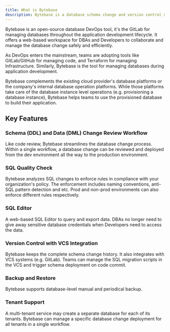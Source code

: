 ```yaml
---
title: What is Bytebase
description: Bytebase is a database schema change and version control management tool for teams. It consists of a web console and a backend. The backend has a migration core to manage database schema changes. It also integrates with VCS to enable version controlled schema management.
---
```


Bytebase is an open-source database DevOps tool, it's the GitLab for managing databases throughout the application development lifecycle. It offers a web-based workspace for DBAs and Developers to collaborate and manage the database change safely and efficiently.

As DevOps enters the mainstream, teams are adopting tools like GitLab/GitHub for managing code, and Terraform for managing Infrastructure. Similarly, Bytebase is the tool for managing databases during application development.

Bytebase complements the existing cloud provider's database platforms or the company's internal database operation platforms. While those platforms take care of the database instance level operations (e.g. provisioning a database instance), Bytebase helps teams to use the provisioned database to build their application.

## Key Features

### Schema (DDL) and Data (DML) Change Review Workflow
Like code review, Bytebase streamlines the database change process. Within a single workflow, a database change can be reviewed and deployed from the dev environment all the way to the production environment.

### SQL Quality Check
Bytebase analyzes SQL changes to enforce rules in compliance with your organization's policy. The enforcement includes naming conventions, anti-SQL pattern detection and etc. Prod and non-prod environments can also enforce different rules respectively.

### SQL Editor
A web-based SQL Editor to query and export data. DBAs no longer need to give away sensitive database credentials when Developers need to access the data.

### Version Control with VCS Integration
Bytebase keeps the complete schema change history. It also integrates with VCS systems (e.g. GitLab). Teams can manage the SQL migration scripts in the VCS and trigger schema deployment on code commit.

### Backup and Restore
Bytebase supports database-level manual and periodical backup.

### Tenant Support
A multi-tenant service may create a separate database for each of its tenants. Bytebase can manage a specific database change deployment for all tenants in a single workflow.
